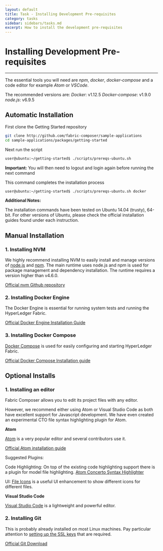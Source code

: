 ```yaml
---
layout: default
title: Task - Installing Development Pre-requisites
category: tasks
sidebar: sidebars/tasks.md
excerpt: How to install the development pre-requisites
---
```


# Installing Development Pre-requisites

---

The essential tools you will need are *npm*, *docker*, *docker-compose* and a code editor for example *Atom* or *VSCode*.

The recommended versions are:
*Docker*: v1.12.5
*Docker-compose*: v1.9.0
*node.js*: v6.9.5

## Automatic Installation

First clone the Getting Started repository

```bash
git clone http://github.com/fabric-composer/sample-applications
cd sample-applications/packages/getting-started
```

Next run the script

```bash
user@ubuntu:~/getting-started$ ./scripts/prereqs-ubuntu.sh
```

**Important:** You will then need to logout and login again before running the next command

This command completes the installation process

```bash
user@ubuntu:~/getting-started$ ./scripts/prereqs-ubuntu.sh docker
```

**Additional Notes:**

The installation commands have been tested on Ubuntu 14.04 (trusty), 64-bit. For other versions of Ubuntu, please check the official installation guides found under each instruction.

## Manual Installation

### 1. Installing NVM
We highly recommend installing NVM to easily install and manage versions of [node.js](https://nodejs.org/en/) and [npm](https://www.npmjs.com/). The main runtime uses node.js and npm is used for package management and dependency installation. The runtime requires a version higher than v4.6.0.

[Official nvm Github repository](https://github.com/creationix/nvm)

### 2. Installing Docker Engine
The Docker Engine is essential for running system tests and running the HyperLedger Fabric.

[Official Docker Engine Installation Guide](https://docs.docker.com/engine/installation/)

### 3. Installing Docker Compose
[Docker Compose](https://docs.docker.com/compose/overview/) is used for easily configuring and starting HyperLedger Fabric.

[Official Docker Compose Installation guide](https://docs.docker.com/compose/install/)

## Optional Installs

### 1. Installing an editor
Fabric Composer allows you to edit its project files with any editor.

However, we recommend either using Atom or Visual Studio Code as both have excellent support for Javascript
development. We have even created an experimental CTO file syntax highlighting plugin for Atom.


**Atom**

[Atom](https://atom.io/) is a very popular editor and several contributors use it.

[Official Atom installation guide](http://flight-manual.atom.io/getting-started/sections/installing-atom/)

Suggested Plugins:

Code Highlighting: On top of the existing code highlighting support there is a plugin for model file highlighting. [Atom Concerto Syntax Highlighter](https://github.ibm.com/Blockchain-WW-Labs/Concerto-Atom)

UI: [File Icons](https://atom.io/packages/file-icons) is a useful UI enhancement to show different icons for different files.

**Visual Studio Code**

[Visual Studio Code](https://code.visualstudio.com/) is a lightweight and powerful editor.

### 2. Installing Git
This is probably already installed on most Linux machines. Pay particular attention to [setting up the SSL keys](https://help.github.com/enterprise/2.7/user/articles/generating-a-new-ssh-key-and-adding-it-to-the-ssh-agent/#platform-linux) that are required.

[Official Git Download](https://git-scm.com/downloads)
